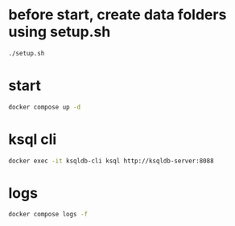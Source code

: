 # before start, create data folders using setup.sh
```bash
./setup.sh
```
# start
```bash
docker compose up -d
```
# ksql cli 
```bash
docker exec -it ksqldb-cli ksql http://ksqldb-server:8088
```
# logs
```bash
docker compose logs -f
```

